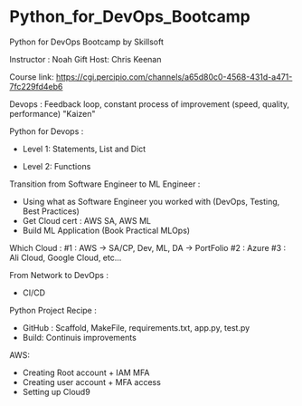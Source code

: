 # Python_for_DevOps_Bootcamp

Python for DevOps Bootcamp by Skillsoft

Instructor : Noah Gift
Host: Chris Keenan

Course link: https://cgi.percipio.com/channels/a65d80c0-4568-431d-a471-7fc229fd4eb6

Devops : Feedback loop, constant process of improvement (speed, quality, performance) "Kaizen"

Python for Devops :

- Level 1: Statements, List and Dict

- Level 2: Functions

Transition from Software Engineer to ML Engineer :

- Using what as Software Engineer you worked with (DevOps, Testing, Best Practices)
- Get Cloud cert : AWS SA, AWS ML
- Build ML Application (Book Practical MLOps)

Which Cloud :
#1 : AWS -> SA/CP, Dev, ML, DA -> PortFolio
#2 : Azure
#3 : Ali Cloud, Google Cloud, etc...

From Network to DevOps :

- CI/CD

Python Project Recipe :

- GitHub : Scaffold, MakeFile, requirements.txt, app.py, test.py
- Build: Continuis improvements

AWS:

- Creating Root account + IAM MFA
- Creating user account + MFA access
- Setting up Cloud9
